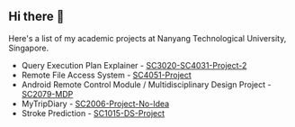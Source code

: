 ## Hi there 👋
Here's a list of my academic projects at Nanyang Technological University, Singapore.

- Query Execution Plan Explainer - [SC3020-SC4031-Project-2](https://github.com/Armaan-Goel-NTU/SC3020-CZ4031-Project-2)
- Remote File Access System - [SC4051-Project](https://github.com/Armaan-Goel-NTU/SC4051-Project)
- Android Remote Control Module / Multidisciplinary Design Project - [SC2079-MDP](https://github.com/Armaan-Goel-NTU/SC2079-MDP)
- MyTripDiary - [SC2006-Project-No-Idea](https://github.com/Armaan-Goel-NTU/SC2006-Project-No-Idea)
- Stroke Prediction - [SC1015-DS-Project](https://github.com/Armaan-Goel-NTU/SC1015-DS-Project)
